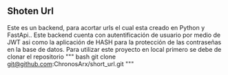 ## Shoten Url 
Este es un backend, para acortar urls el cual esta creado en Python y FastApi..
Este backend cuenta con autentificación de usuario por medio de JWT asi como la aplicación de HASH para 
la protección de las contraseñas en la base de datos. Para utilizar este proyecto en local primero se debe de clonar el repositorio
""" bash
git clone git@github.com:ChronosArx/short_url.git
"""
